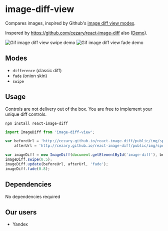 # image-diff-view
Compares images, inspired by Github's [image diff view modes](https://github.com/blog/817-behold-image-view-modes).

Inspered by https://github.com/cezary/react-image-diff also ([Demo](http://cezary.github.io/react-image-diff/)).

![Gif image diff view swipe demo](https://github.com/cezary/react-image-diff/blob/master/public/img/demo-swipe.gif)
![Gif image diff view fade demo](https://github.com/cezary/react-image-diff/blob/master/public/img/demo-fade.gif)

## Modes
* `difference` (classic diff)
* `fade` (onion skin)
* `swipe`

## Usage
Controls are not delivery out of the box.
You are free to implement your unique diff controls.

`npm install react-image-diff`

```js
import ImageDiff from 'image-diff-view';

var beforeUrl = 'http://cezary.github.io/react-image-diff/public/img/spot-the-difference-a.jpg',
    afterUrl = 'http://cezary.github.io/react-image-diff/public/img/spot-the-difference-b.jpg';

var imageDiff = new ImageDiff(document.getElementById('image-diff'), beforeUrl, afterUrl, 'swipe');
imageDiff.swipe(0.5);
imageDiff.update(beforeUrl, afterUrl, 'fade');
imageDiff.fade(0.8);
```

## Dependencies
No dependencies required

## Our users
* Yandex
